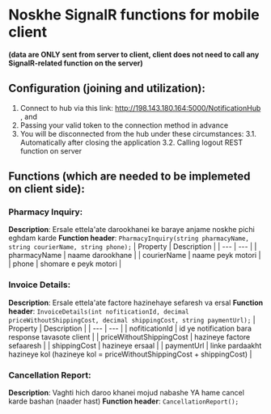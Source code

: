 # Noskhe SignalR functions for mobile client
**(data are ONLY sent from server to client, client does not need to call any SignalR-related function on the server)**

## Configuration (joining and utilization):
  1. Connect to hub via this link: http://198.143.180.164:5000/NotificationHub , and
  2. Passing your valid token to the connection method in advance
  3. You will be disconnected from the hub under these circumstances:
	3.1. Automatically after closing the application
	3.2. Calling logout REST function on server
## Functions (which are needed to be implemeted on client side):
### Pharmacy Inquiry:
**Description**: Ersale ettela'ate darookhanei ke baraye anjame noskhe pichi eghdam karde
**Function header**: `PharmacyInquiry(string pharmacyName, string courierName, string phone);`
| Property | Description |
| --- | --- |
| pharmacyName | naame darookhane |
| courierName | naame peyk motori |
| phone | shomare e peyk motori |
### Invoice Details:
**Description**: Ersale ettela'ate factore hazinehaye sefaresh va ersal
**Function header**: `InvoiceDetails(int nofiticationId, decimal priceWithoutShippingCost, decimal shippingCost, string paymentUrl);`
| Property | Description |
| --- | --- |
| nofiticationId | id ye notification bara response tavasote client |
| priceWithoutShippingCost | hazineye factore sefaaresh |
| shippingCost | hazineye ersaal |
| paymentUrl | linke pardaakht hazineye kol (hazineye kol = priceWithoutShippingCost + shippingCost) |
### Cancellation Report:
**Description**: Vaghti hich daroo khanei mojud nabashe YA hame cancel karde bashan (naader hast)
**Function header**: `CancellationReport();`
